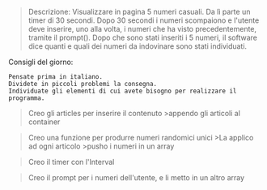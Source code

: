 > Descrizione:
> Visualizzare in pagina 5 numeri casuali.
> Da lì parte un timer di 30 secondi.
> Dopo 30 secondi i numeri scompaiono e l'utente deve inserire, uno alla volta, i numeri che ha visto precedentemente, tramite il prompt().
> Dopo che sono stati inseriti i 5 numeri, il software dice quanti e quali dei numeri da indovinare sono stati individuati.


Consigli del giorno:

    Pensate prima in italiano.
    Dividete in piccoli problemi la consegna.
    Individuate gli elementi di cui avete bisogno per realizzare il programma.




>Creo gli articles per inserire il contenuto
    >appendo gli articoli al container

>Creo una funzione per produrre numeri randomici unici
    >La applico ad ogni articolo
    >pusho i numeri in un array

>Creo il timer con l'Interval

>Creo il prompt per i numeri dell'utente, e li metto in un altro array